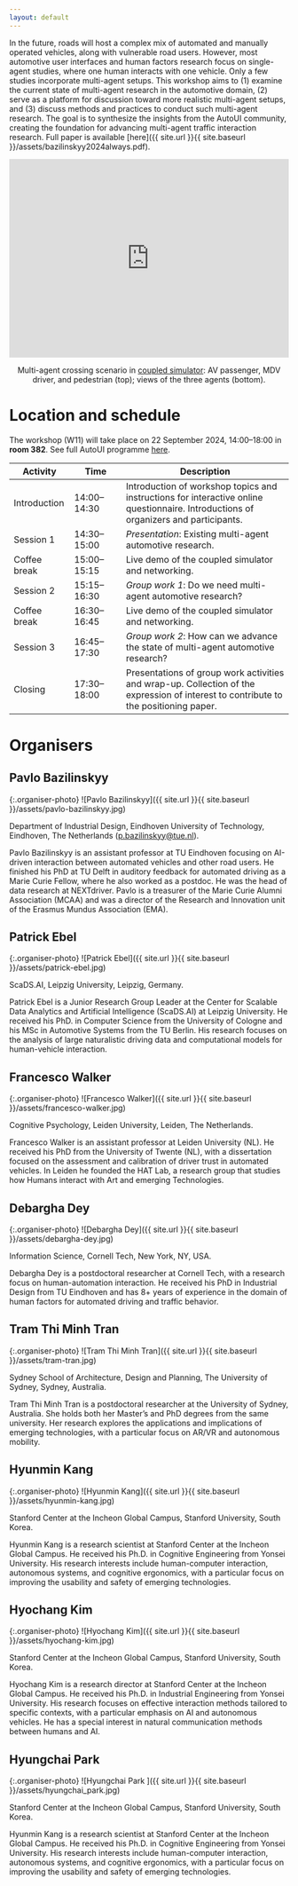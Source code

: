 ```yaml
---
layout: default
---
```


In the future, roads will host a complex mix of automated and manually operated vehicles, along with vulnerable road users. However, most automotive user interfaces and human factors research focus on single-agent studies, where one human interacts with one vehicle. Only a few studies incorporate multi-agent setups. This workshop aims to (1) examine the current state of multi-agent research in the automotive domain, (2) serve as a platform for discussion toward more realistic multi-agent setups, and (3) discuss methods and practices to conduct such multi-agent research. The goal is to synthesize the insights from the AutoUI community, creating the foundation for advancing multi-agent traffic interaction research. Full paper is available [here]({{ site.url }}{{ site.baseurl }}/assets/bazilinskyy2024always.pdf).

<div class="row" style="text-align:center; margin-bottom: 0px;">
  <iframe style="display:inline-block; width: 100%; height: 358px" src="https://www.youtube.com/embed/W2VWLYnTYrM?playlist=W2VWLYnTYrM&loop=1&autoplay=1&mute=1" frameborder="0" allowfullscreen></iframe>

Multi-agent crossing scenario in <a href="https://github.com/bazilinskyy/coupled-sim" target="_blank">coupled simulator</a>: AV passenger, MDV driver, and pedestrian (top); views of the three agents (bottom).
  </div>

# Location and schedule
The workshop (W11) will take place on 22 September 2024, 14:00–18:00 in **room 382**. See full AutoUI programme [here](https://www.auto-ui.org/24/program).

 Activity | Time | Description                                                                                                                 
-------------------|--------------------|--------------------------------------------------------------------------------------------------------------------------------------
 Introduction<img width=10/>      | 14:00–14:30<img width=70/>        | Introduction of workshop topics and instructions for interactive online questionnaire. Introductions of organizers and participants. 
 Session 1         | 14:30–15:00        | *Presentation*: Existing multi-agent automotive research.                                                                     
 Coffee break      | 15:00–15:15        | Live demo of the coupled simulator and networking.                                                   
 Session 2         | 15:15–16:30        | *Group work 1*: Do we need multi-agent automotive research?                                                                   
 Coffee break      | 16:30–16:45        | Live demo of the coupled simulator and networking.                                                   
 Session 3         | 16:45–17:30        | *Group work 2*: How can we advance the state of multi-agent automotive research?                                              
 Closing           | 17:30–18:00        | Presentations of group work activities and wrap-up. Collection of the expression of interest to contribute to the positioning paper. 

# Organisers
## Pavlo Bazilinskyy

{:.organiser-photo}
![Pavlo Bazilinskyy]({{ site.url }}{{ site.baseurl }}/assets/pavlo-bazilinskyy.jpg)

Department of Industrial Design, Eindhoven University of Technology, Eindhoven, The Netherlands ([p.bazilinskyy@tue.nl](mailto:p.bazilinskyy@tue.nl)).

Pavlo Bazilinskyy is an assistant professor at TU Eindhoven focusing on AI-driven interaction between automated vehicles and other road users. He finished his PhD at TU Delft in auditory feedback for automated driving as a Marie Curie Fellow, where he also worked as a postdoc. He was the head of data research at NEXTdriver. Pavlo is a treasurer of the Marie Curie Alumni Association (MCAA) and was a director of the Research and Innovation unit of the Erasmus Mundus Association (EMA).

## Patrick Ebel

{:.organiser-photo}
![Patrick Ebel]({{ site.url }}{{ site.baseurl }}/assets/patrick-ebel.jpg)

ScaDS.AI, Leipzig University, Leipzig, Germany.

Patrick Ebel is a Junior Research Group Leader at the Center for Scalable Data Analytics and Artificial Intelligence (ScaDS.AI) at Leipzig University. He received his PhD. in Computer Science from the University of Cologne and his MSc in Automotive Systems from the TU Berlin. His research focuses on the analysis of large naturalistic driving data and computational models for human-vehicle interaction.

## Francesco Walker

{:.organiser-photo}
![Francesco Walker]({{ site.url }}{{ site.baseurl }}/assets/francesco-walker.jpg)

Cognitive Psychology, Leiden University, Leiden, The Netherlands.

Francesco Walker is an assistant professor at Leiden University (NL). He received his PhD from the University of Twente (NL), with a dissertation focused on the assessment and calibration of driver trust in automated vehicles. In Leiden he founded the HAT Lab, a research group that studies how Humans interact with Art and emerging Technologies.

## Debargha Dey

{:.organiser-photo}
![Debargha Dey]({{ site.url }}{{ site.baseurl }}/assets/debargha-dey.jpg)

Information Science, Cornell Tech, New York, NY, USA.

Debargha Dey is a postdoctoral researcher at Cornell Tech, with a research focus on human-automation interaction. He received his PhD in Industrial Design from TU Eindhoven and has 8+ years of experience in the domain of human factors for automated driving and traffic behavior.

## Tram Thi Minh Tran

{:.organiser-photo}
![Tram Thi Minh Tran]({{ site.url }}{{ site.baseurl }}/assets/tram-tran.jpg)

Sydney School of Architecture, Design and Planning, The University of Sydney, Sydney, Australia.

Tram Thi Minh Tran is a postdoctoral researcher at the University of Sydney, Australia. She holds both her Master’s and PhD degrees from the same university. Her research explores the applications and implications of emerging technologies, with a particular focus on AR/VR and autonomous mobility.

## Hyunmin Kang

{:.organiser-photo}
![Hyunmin Kang]({{ site.url }}{{ site.baseurl }}/assets/hyunmin-kang.jpg)

Stanford Center at the Incheon Global Campus, Stanford University, South Korea.

Hyunmin Kang is a research scientist at Stanford Center at the Incheon Global Campus. He received his Ph.D. in Cognitive Engineering from Yonsei University. His research interests include human-computer interaction, autonomous systems, and cognitive ergonomics, with a particular focus on improving the usability and safety of emerging technologies.

## Hyochang Kim

{:.organiser-photo}
![Hyochang Kim]({{ site.url }}{{ site.baseurl }}/assets/hyochang-kim.jpg)

Stanford Center at the Incheon Global Campus, Stanford University, South Korea.

Hyochang Kim is a research director at Stanford Center at the Incheon Global Campus. He received his Ph.D. in Industrial Engineering from Yonsei University. His research focuses on effective interaction methods tailored to specific contexts, with a particular emphasis on AI and autonomous vehicles. He has a special interest in natural communication methods between humans and AI.

## Hyungchai Park 

{:.organiser-photo}
![Hyungchai Park ]({{ site.url }}{{ site.baseurl }}/assets/hyungchai_park.jpg)

Stanford Center at the Incheon Global Campus, Stanford University, South Korea.

Hyunmin Kang is a research scientist at Stanford Center at the Incheon Global Campus. He received his Ph.D. in Cognitive Engineering from Yonsei University. His research interests include human-computer interaction, autonomous systems, and cognitive ergonomics, with a particular focus on improving the usability and safety of emerging technologies.
